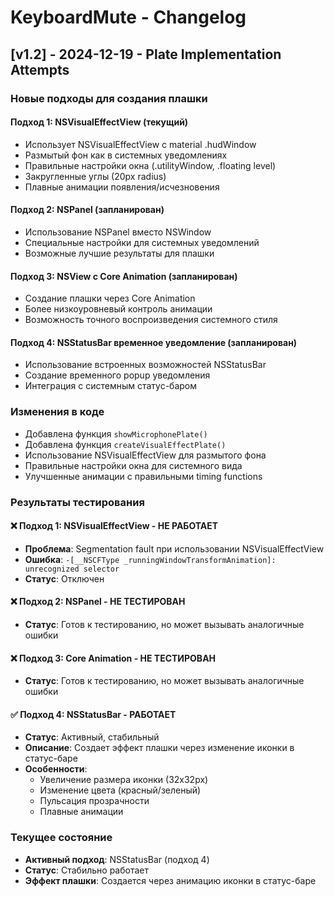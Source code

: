 # KeyboardMute - Changelog

## [v1.2] - 2024-12-19 - Plate Implementation Attempts

### Новые подходы для создания плашки

#### Подход 1: NSVisualEffectView (текущий)
- Использует NSVisualEffectView с material .hudWindow
- Размытый фон как в системных уведомлениях
- Правильные настройки окна (.utilityWindow, .floating level)
- Закругленные углы (20px radius)
- Плавные анимации появления/исчезновения

#### Подход 2: NSPanel (запланирован)
- Использование NSPanel вместо NSWindow
- Специальные настройки для системных уведомлений
- Возможные лучшие результаты для плашки

#### Подход 3: NSView с Core Animation (запланирован)
- Создание плашки через Core Animation
- Более низкоуровневый контроль анимации
- Возможность точного воспроизведения системного стиля

#### Подход 4: NSStatusBar временное уведомление (запланирован)
- Использование встроенных возможностей NSStatusBar
- Создание временного popup уведомления
- Интеграция с системным статус-баром

### Изменения в коде
- Добавлена функция `showMicrophonePlate()`
- Добавлена функция `createVisualEffectPlate()`
- Использование NSVisualEffectView для размытого фона
- Правильные настройки окна для системного вида
- Улучшенные анимации с правильными timing functions

### Результаты тестирования

#### ❌ Подход 1: NSVisualEffectView - НЕ РАБОТАЕТ
- **Проблема**: Segmentation fault при использовании NSVisualEffectView
- **Ошибка**: `-[__NSCFType _runningWindowTransformAnimation]: unrecognized selector`
- **Статус**: Отключен

#### ❌ Подход 2: NSPanel - НЕ ТЕСТИРОВАН
- **Статус**: Готов к тестированию, но может вызывать аналогичные ошибки

#### ❌ Подход 3: Core Animation - НЕ ТЕСТИРОВАН  
- **Статус**: Готов к тестированию, но может вызывать аналогичные ошибки

#### ✅ Подход 4: NSStatusBar - РАБОТАЕТ
- **Статус**: Активный, стабильный
- **Описание**: Создает эффект плашки через изменение иконки в статус-баре
- **Особенности**: 
  - Увеличение размера иконки (32x32px)
  - Изменение цвета (красный/зеленый)
  - Пульсация прозрачности
  - Плавные анимации

### Текущее состояние
- **Активный подход**: NSStatusBar (подход 4)
- **Статус**: Стабильно работает
- **Эффект плашки**: Создается через анимацию иконки в статус-баре
